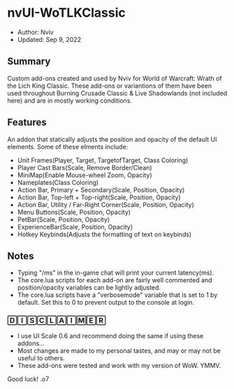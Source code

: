 # nvUI-WoTLKClassic  
- Author: Nviv    
- Updated: Sep 9, 2022

## Summary
Custom add-ons created and used by Nviv for World of Warcraft: Wrath of the Lich King Classic. These add-ons or variantions of them have been used throughout Burning Crusade Classic & Live Shadowlands (not included here) and are in mostly working conditions.

## Features
An addon that statically adjusts the position and opacity of the default UI elements. Some of these elments include:  
- Unit Frames(Player, Target, TargetofTarget, Class Coloring)
- Player Cast Bars(Scale, Remove Border/Clean)
- MiniMap(Enable Mouse-wheel Zoom, Opacity)
- Nameplates(Class Coloring)
- Action Bar, Primary + Secondary(Scale, Position, Opacity)
- Action Bar, Top-left + Top-right(Scale, Position, Opacity)
- Action Bar, Utility / Far-Right Corner(Scale, Position, Opacity)
- Menu Buttons(Scale, Position, Opacity)
- PetBar(Scale, Position, Opacity)
- ExperienceBar(Scale, Position, Opacity)
- Hotkey Keybinds(Adjusts the formatting of text on keybinds)

## Notes
- Typing "/ms" in the in-game chat will print your current latency(ms).
- The core.lua scripts for each add-on are fairly well commented and position/opacity variables can be lightly adjusted.
- The core.lua scripts have a "verbosemode" variable that is set to 1 by default. Set this to 0 to prevent output to the console at login.
    
### 🄳🄸🅂🄲🄻🄰🄸🄼🄴🅁 
- I use UI Scale 0.6 and recommend doing the same if using these addons...
- Most changes are made to my personal tastes, and may or may not be useful to others.
- These add-ons were tested and work with my version of WoW. YMMV.

Good luck! .o7
